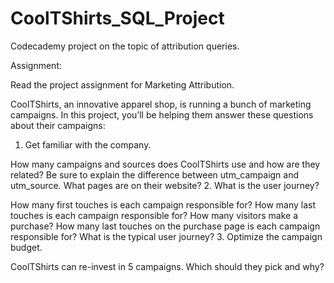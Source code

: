 # CoolTShirts_SQL_Project
Codecademy project on the topic of attribution queries.

Assignment:

Read the project assignment for Marketing Attribution.

CoolTShirts, an innovative apparel shop, is running a bunch of marketing campaigns. In this project, you’ll be helping them answer these questions about their campaigns:

1. Get familiar with the company.

How many campaigns and sources does CoolTShirts use and how are they related? Be sure to explain the difference between utm_campaign and utm_source.
What pages are on their website?
2. What is the user journey?

How many first touches is each campaign responsible for?
How many last touches is each campaign responsible for?
How many visitors make a purchase?
How many last touches on the purchase page is each campaign responsible for?
What is the typical user journey?
3. Optimize the campaign budget.

CoolTShirts can re-invest in 5 campaigns. Which should they pick and why?
